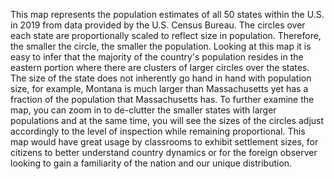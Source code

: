 This map represents the population estimates of all 50 states within the U.S. in 2019 from data provided by the U.S. Census Bureau. The circles over each state are proportionally scaled to reflect size in population. Therefore, the smaller the circle, the smaller the population. Looking at this map it is easy to infer that the majority of the country's population resides in the eastern portion where there are clusters of larger circles over the states. The size of the state does not inherently go hand in hand with population size, for example, Montana is much larger than Massachusetts yet has a fraction of the population that Massachusetts has. To further examine the map, you can zoom in to de-clutter the smaller states with larger populations and at the same time, you will see the sizes of the circles adjust accordingly to the level of inspection while remaining proportional. This map would have great usage by classrooms to exhibit settlement sizes, for citizens to better understand country dynamics or for the foreign observer looking to gain a familiarity of the nation and our unique distribution. 
